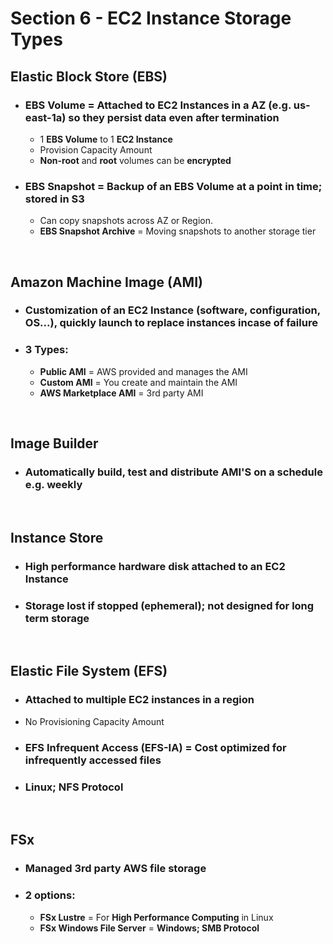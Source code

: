 # Section 6 - EC2 Instance Storage Types

## **Elastic Block Store** (EBS)
- ### **EBS Volume** = Attached to EC2 Instances in a AZ (e.g. us-east-1a) so they persist data even after termination
	- 1 **EBS Volume** to 1 **EC2 Instance**
	- Provision Capacity Amount
	- **Non-root** and **root** volumes can be **encrypted**
- ### **EBS Snapshot** = Backup of an EBS Volume at a point in time; **stored in S3**
	- Can copy snapshots across AZ or Region.
	- **EBS Snapshot Archive** = Moving snapshots to another storage tier

<br>

## **Amazon Machine Image** (AMI)
- ### Customization of an EC2 Instance (software, configuration, OS...), **quickly launch to replace instances incase of failure**
- ### **3 Types:**
	- **Public AMI** = AWS provided and manages the AMI
	- **Custom AMI** = You create and maintain the AMI
	- **AWS Marketplace AMI** = 3rd party AMI

<br>

## **Image Builder**
- ### Automatically build, test and distribute AMI'S on a schedule e.g. weekly

<br>

## **Instance Store**
- ### High performance hardware disk attached to an EC2 Instance
- ### Storage lost if stopped **(ephemeral)**; not designed for long term storage

<br>

## **Elastic File System** (EFS)
- ### Attached to multiple EC2 instances in a region
- No Provisioning Capacity Amount
- ### **EFS Infrequent Access (EFS-IA)** = **Cost optimized** for infrequently accessed files
- ### **Linux; NFS Protocol**

<br>

## **FSx**
- ### Managed 3rd party AWS file storage
- ### **2 options:**
	- **FSx Lustre** = For **High Performance Computing** in Linux
	- **FSx Windows File Server** = **Windows; SMB Protocol**

